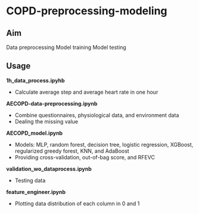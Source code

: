 # COPD-preprocessing-modeling

## Aim
Data preprocessing
Model training
Model testing

## Usage
**1h_data_process.ipyhb**
- Calculate average step and average heart rate in one hour 

**AECOPD-data-preprocessing.ipynb**
- Combine questionnaires, physiological data, and environment data
- Dealing the missing value

**AECOPD_model.ipynb**
- Models: MLP, random forest, decision tree, logistic regression, XGBoost, regularized greedy forest, KNN, and AdaBoost
- Providing cross-validation, out-of-bag score, and RFEVC

**validation_wo_dataprocess.ipynb**
- Testing data

**feature_engineer.ipynb**
- Plotting data distribution of each column in 0 and 1
